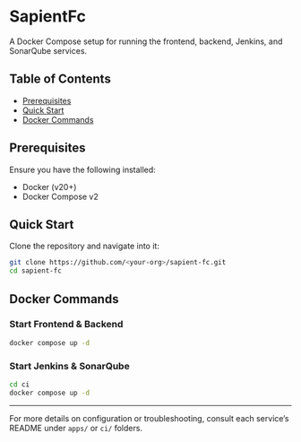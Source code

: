 # SapientFc

A Docker Compose setup for running the frontend, backend, Jenkins, and SonarQube services.

## Table of Contents

- [Prerequisites](#prerequisites)
- [Quick Start](#quick-start)
- [Docker Commands](#docker-commands)

## Prerequisites

Ensure you have the following installed:

- Docker (v20+)
- Docker Compose v2

## Quick Start

Clone the repository and navigate into it:

```bash
git clone https://github.com/<your-org>/sapient-fc.git
cd sapient-fc
```

## Docker Commands

### Start Frontend & Backend

```bash
docker compose up -d
```

### Start Jenkins & SonarQube

```bash
cd ci
docker compose up -d
```

---

For more details on configuration or troubleshooting, consult each service’s README under `apps/` or `ci/` folders.

